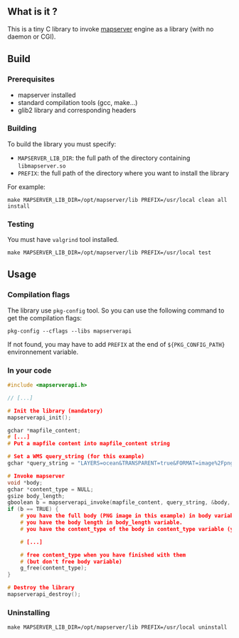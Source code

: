 ## What is it ?

This is a tiny C library to invoke [mapserver](http://mapserver.org) engine
as a library (with no daemon or CGI).

## Build

### Prerequisites

- mapserver installed
- standard compilation tools (gcc, make...)
- glib2 library and corresponding headers

### Building

To build the library you must specify:

- `MAPSERVER_LIB_DIR`: the full path of the directory containing `libmapserver.so`
- `PREFIX`: the full path of the directory where you want to install the library

For example:

```
make MAPSERVER_LIB_DIR=/opt/mapserver/lib PREFIX=/usr/local clean all install
```

### Testing

You must have `valgrind` tool installed.

```
make MAPSERVER_LIB_DIR=/opt/mapserver/lib PREFIX=/usr/local test
```

## Usage

### Compilation flags

The library use `pkg-config` tool. So you can use the following command to
get the compilation flags:

```
pkg-config --cflags --libs mapserverapi
```

If not found, you may have to add `PREFIX` at the end of `${PKG_CONFIG_PATH}`
environnement variable.

### In your code

```C
#include <mapserverapi.h>

// [...]

# Init the library (mandatory)
mapserverapi_init();

gchar *mapfile_content;
# [...]
# Put a mapfile content into mapfile_content string

# Set a WMS query_string (for this example)
gchar *query_string = "LAYERS=ocean&TRANSPARENT=true&FORMAT=image%2Fpng&SERVICE=WMS&VERSION=1.1.1&REQUEST=GetMap&STYLES=&EXCEPTIONS=application%2Fvnd.ogc.se_xml&SRS=EPSG%3A4326&BBOX=-180.0,-90.0,180.0,90.0&WIDTH=500&HEIGHT=250"

# Invoke mapserver
void *body;
gchar *content_type = NULL;
gsize body_length;
gboolean b = mapserverapi_invoke(mapfile_content, query_string, &body, &content_type, &body_length);
if (b == TRUE) {
    # you have the full body (PNG image in this example) in body variable (this buffer is managed by the library, don't free it by yourself !)
    # you have the body length in body_length variable.
    # you have the content_type of the body in content_type variable (you have to free it after use).

    # [...]

    # free content_type when you have finished with them
    # (but don't free body variable)
    g_free(content_type);
}

# Destroy the library
mapserverapi_destroy();
```


### Uninstalling

```
make MAPSERVER_LIB_DIR=/opt/mapserver/lib PREFIX=/usr/local uninstall
```
